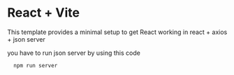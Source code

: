 # React + Vite

This template provides a minimal setup to get React working in react + axios + json server

you have to run json server by using this code  
```bash
  npm run server
```
